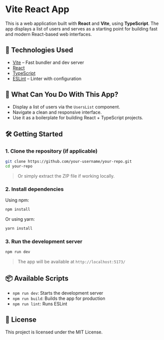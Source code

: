 
# Vite React App

This is a web application built with **React** and **Vite**, using **TypeScript**. The app displays a list of users and serves as a starting point for building fast and modern React-based web interfaces.

## 🧰 Technologies Used

- [Vite](https://vitejs.dev/) – Fast bundler and dev server
- [React](https://reactjs.org/)
- [TypeScript](https://www.typescriptlang.org/)
- [ESLint](https://eslint.org/) – Linter with configuration

## 🚀 What Can You Do With This App?

- Display a list of users via the `UsersList` component.
- Navigate a clean and responsive interface.
- Use it as a boilerplate for building React + TypeScript projects.

## 🛠️ Getting Started

### 1. Clone the repository (if applicable)

```bash
git clone https://github.com/your-username/your-repo.git
cd your-repo
```

> Or simply extract the ZIP file if working locally.

### 2. Install dependencies

Using npm:

```bash
npm install
```

Or using yarn:

```bash
yarn install
```

### 3. Run the development server

```bash
npm run dev
```

> The app will be available at `http://localhost:5173/`

## 📦 Available Scripts

- `npm run dev`: Starts the development server
- `npm run build`: Builds the app for production
- `npm run lint`: Runs ESLint

## 📝 License

This project is licensed under the MIT License.
